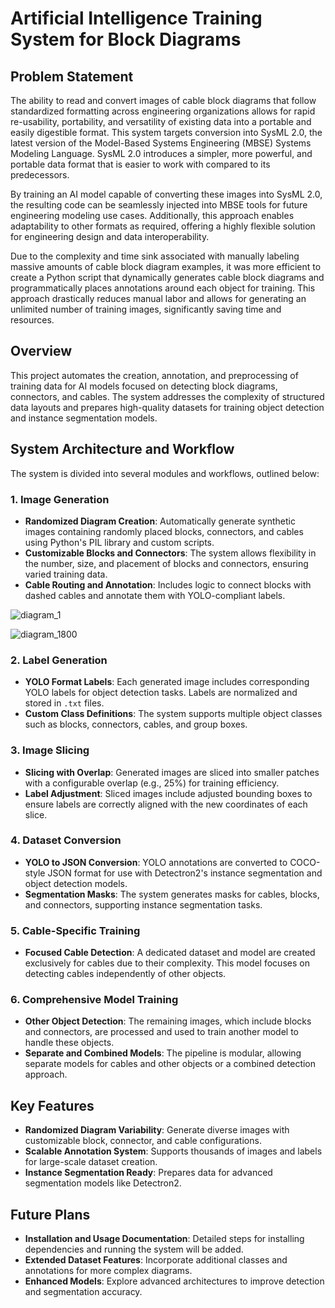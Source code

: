 # Artificial Intelligence Training System for Block Diagrams

## Problem Statement

The ability to read and convert images of cable block diagrams that follow standardized formatting across engineering organizations allows for rapid re-usability, portability, and versatility of existing data into a portable and easily digestible format. This system targets conversion into SysML 2.0, the latest version of the Model-Based Systems Engineering (MBSE) Systems Modeling Language. SysML 2.0 introduces a simpler, more powerful, and portable data format that is easier to work with compared to its predecessors.

By training an AI model capable of converting these images into SysML 2.0, the resulting code can be seamlessly injected into MBSE tools for future engineering modeling use cases. Additionally, this approach enables adaptability to other formats as required, offering a highly flexible solution for engineering design and data interoperability.

Due to the complexity and time sink associated with manually labeling massive amounts of cable block diagram examples, it was more efficient to create a Python script that dynamically generates cable block diagrams and programmatically places annotations around each object for training. This approach drastically reduces manual labor and allows for generating an unlimited number of training images, significantly saving time and resources.

## Overview

This project automates the creation, annotation, and preprocessing of training data for AI models focused on detecting block diagrams, connectors, and cables. The system addresses the complexity of structured data layouts and prepares high-quality datasets for training object detection and instance segmentation models.

## System Architecture and Workflow

The system is divided into several modules and workflows, outlined below:

### 1. **Image Generation**
- **Randomized Diagram Creation**: Automatically generate synthetic images containing randomly placed blocks, connectors, and cables using Python's PIL library and custom scripts.
- **Customizable Blocks and Connectors**: The system allows flexibility in the number, size, and placement of blocks and connectors, ensuring varied training data.
- **Cable Routing and Annotation**: Includes logic to connect blocks with dashed cables and annotate them with YOLO-compliant labels.

![diagram_1](https://github.com/user-attachments/assets/ebf8e6ee-859b-4c44-9bb5-ec3814221f6c)


![diagram_1800](https://github.com/user-attachments/assets/d66c8802-8e8e-4cbc-b05a-ebf1b070eee7)



### 2. **Label Generation**
- **YOLO Format Labels**: Each generated image includes corresponding YOLO labels for object detection tasks. Labels are normalized and stored in `.txt` files.
- **Custom Class Definitions**: The system supports multiple object classes such as blocks, connectors, cables, and group boxes.

### 3. **Image Slicing**
- **Slicing with Overlap**: Generated images are sliced into smaller patches with a configurable overlap (e.g., 25%) for training efficiency. 
- **Label Adjustment**: Sliced images include adjusted bounding boxes to ensure labels are correctly aligned with the new coordinates of each slice.

### 4. **Dataset Conversion**
- **YOLO to JSON Conversion**: YOLO annotations are converted to COCO-style JSON format for use with Detectron2's instance segmentation and object detection models.
- **Segmentation Masks**: The system generates masks for cables, blocks, and connectors, supporting instance segmentation tasks.

### 5. **Cable-Specific Training**
- **Focused Cable Detection**: A dedicated dataset and model are created exclusively for cables due to their complexity. This model focuses on detecting cables independently of other objects.

### 6. **Comprehensive Model Training**
- **Other Object Detection**: The remaining images, which include blocks and connectors, are processed and used to train another model to handle these objects.
- **Separate and Combined Models**: The pipeline is modular, allowing separate models for cables and other objects or a combined detection approach.

## Key Features
- **Randomized Diagram Variability**: Generate diverse images with customizable block, connector, and cable configurations.
- **Scalable Annotation System**: Supports thousands of images and labels for large-scale dataset creation.
- **Instance Segmentation Ready**: Prepares data for advanced segmentation models like Detectron2.

## Future Plans
- **Installation and Usage Documentation**: Detailed steps for installing dependencies and running the system will be added.
- **Extended Dataset Features**: Incorporate additional classes and annotations for more complex diagrams.
- **Enhanced Models**: Explore advanced architectures to improve detection and segmentation accuracy.

